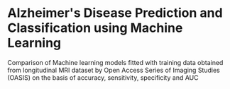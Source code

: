 # Alzheimer's Disease Prediction and Classification using Machine Learning

Comparison of Machine learning models fitted with training data obtained from longitudinal MRI dataset by Open Access Series of Imaging Studies (OASIS) on the basis of accuracy, sensitivity, specificity and AUC
